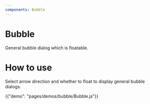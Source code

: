 ```yaml
---
components: Bubble
---
```


# Bubble
General bubble dialog which is floatable.

# How to use

Select arrow direction and whether to float to display general bubble dialogs. 

{{"demo": "pages/demos/bubble/Bubble.js"}}
